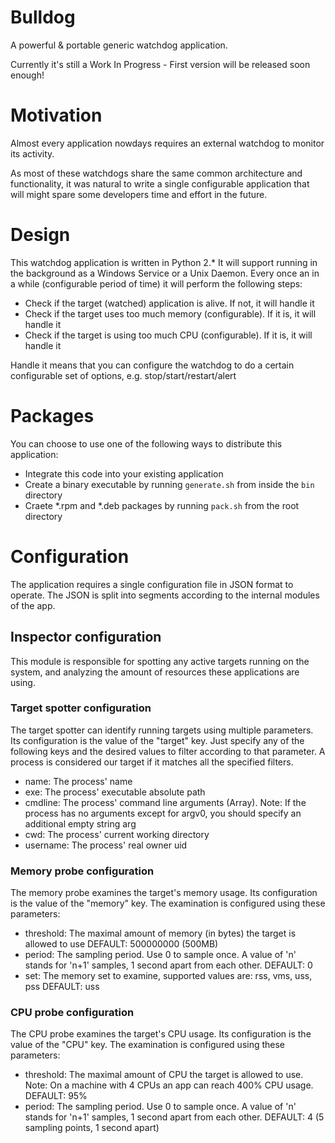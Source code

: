 # Bulldog

A powerful & portable generic watchdog application.

Currently it's still a Work In Progress - First version will be released soon enough!

# Motivation

Almost every application nowdays requires an external watchdog to monitor its activity.

As most of these watchdogs share the same common architecture and functionality,
it was natural to write a single configurable application that will might spare some developers time and effort in the future.

# Design

This watchdog application is written in Python 2.*
It will support running in the background as a Windows Service or a Unix Daemon.
Every once an in a while (configurable period of time) it will perform the following steps:

- Check if the target (watched) application is alive. If not, it will handle it
- Check if the target uses too much memory (configurable). If it is, it will handle it
- Check if the target is using too much CPU (configurable). If it is, it will handle it

Handle it means that you can configure the watchdog to do a certain configurable set of options, e.g. stop/start/restart/alert

# Packages

You can choose to use one of the following ways to distribute this application:

- Integrate this code into your existing application
- Create a binary executable by running `generate.sh` from inside the `bin` directory
- Craete *.rpm and *.deb packages by running `pack.sh` from the root directory

# Configuration

The application requires a single configuration file in JSON format to operate.
The JSON is split into segments according to the internal modules of the app.

## Inspector configuration

This module is responsible for spotting any active targets running on the system,
and analyzing the amount of resources these applications are using.

### Target spotter configuration

The target spotter can identify running targets using multiple parameters.
Its configuration is the value of the "target" key.
Just specify any of the following keys and the desired values to filter according
to that parameter.
A process is considered our target if it matches all the specified filters.

- name: The process' name
- exe: The process' executable absolute path
- cmdline: The process' command line arguments (Array).
             Note: If the process has no arguments except for argv0, you should 
             specify an additional empty string arg
- cwd: The process' current working directory
- username: The process' real owner uid

### Memory probe configuration

The memory probe examines the target's memory usage.
Its configuration is the value of the "memory" key.
The examination is configured using these parameters:

- threshold: The maximal amount of memory (in bytes) the target is allowed to use
             DEFAULT: 500000000 (500MB)
- period: The sampling period. Use 0 to sample once.
          A value of 'n' stands for 'n+1' samples, 1 second apart from each other.
          DEFAULT: 0
- set: The memory set to examine, supported values are: rss, vms, uss, pss
       DEFAULT: uss

### CPU probe configuration

The CPU probe examines the target's CPU usage.
Its configuration is the value of the "CPU" key.
The examination is configured using these parameters:

- threshold: The maximal amount of CPU the target is allowed to use.
             Note: On a machine with 4 CPUs an app can reach 400% CPU usage.
             DEFAULT: 95%
- period: The sampling period. Use 0 to sample once.
          A value of 'n' stands for 'n+1' samples, 1 second apart from each other.
          DEFAULT: 4 (5 sampling points, 1 second apart)
